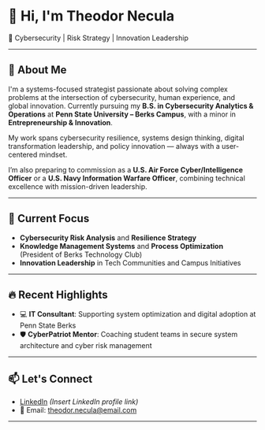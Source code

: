 # 👋 Hi, I'm Theodor Necula

🚀 Cybersecurity | Risk Strategy | Innovation Leadership

---

## 🧠 About Me

I'm a systems-focused strategist passionate about solving complex problems at the intersection of cybersecurity, human experience, and global innovation. Currently pursuing my **B.S. in Cybersecurity Analytics & Operations** at **Penn State University – Berks Campus**, with a minor in **Entrepreneurship & Innovation**.

My work spans cybersecurity resilience, systems design thinking, digital transformation leadership, and policy innovation — always with a user-centered mindset.

I’m also preparing to commission as a **U.S. Air Force Cyber/Intelligence Officer** or a **U.S. Navy Information Warfare Officer**, combining technical excellence with mission-driven leadership.

---

## 🎯 Current Focus

- **Cybersecurity Risk Analysis** and **Resilience Strategy**
- **Knowledge Management Systems** and **Process Optimization** (President of Berks Technology Club)
- **Innovation Leadership** in Tech Communities and Campus Initiatives

---

## 🔥 Recent Highlights

- 💻 **IT Consultant**: Supporting system optimization and digital adoption at Penn State Berks
- 🛡 **CyberPatriot Mentor**: Coaching student teams in secure system architecture and cyber risk management

---

## 📫 Let's Connect

- [LinkedIn](#) *(Insert LinkedIn profile link)*
- 📧 Email: theodor.necula@email.com

---
